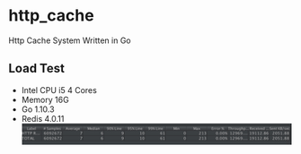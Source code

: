 # http_cache
Http Cache System Written in Go

## Load Test
* Intel CPU i5 4 Cores
* Memory 16G
* Go 1.10.3
* Redis 4.0.11
![Load Test](./load_test.jpeg)
